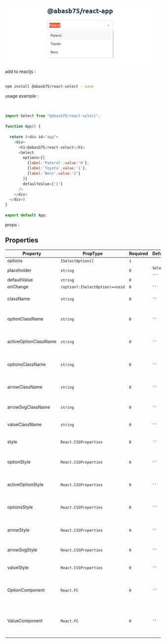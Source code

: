 
<img src="assets/screen.png" alt="@abasb75/reac-select react-select" title="@abasb75/react-select">


add to reactjs :

```sh

npm install @abasb75/react-select --save

```

usage example :


```javascript


import Select from "@abasb75/react-select";

function App() {

  return (<div id="app">
    <div>
      <h1>@abasb75/react-select</h1>
      <Select 
        options={[
          {label:'Paterol',value:'0'},
          {label:'Toyota',value:'1'},
          {label:'Benz',value:'2'}
        ]} 
        defaultValue={'1'}
      />
    </div>
  </div>)
}

export default App;

```


props :

<!-- props-table-start -->
## Properties
    

| Property | PropType | Required | Default | Description |
|----------|----------|----------|---------|-------------|
| options | `ISelectOption[]` | `1` |  |  |
| placeholder | `string` | `0` | `Select ...` |  |
| defaultValue | `string` | `0` |  | |
| onChange | `(option?:ISelectOption)=>void` | `0` | `''` | |
| className | `string` | `0` | `''` | select container classes |
| optionClassName | `string` | `0` | `''` | select option items classes |
| activeOptionClassName | `string` | `0` | `''` | select active option item classes |
| optionsClassName | `string` | `0` | `''` | select options container classes |
| arrowClassName | `string` | `0` | `''` | select arrow container classes |
| arrowSvgClassName | `string` | `0` | `''` | select svg arrow classes |
| valueClassName | `string` | `0` | `''` | select container classes |
| style | `React.CSSProperties` | `0` | `''` | select container inline styles |
| optionStyle | `React.CSSProperties` | `0` | `''` | select option items inline styles |
| activeOptionStyle | `React.CSSProperties` | `0` | `''` | select active option item inline styles |
| optionsStyle | `React.CSSProperties` | `0` | `''` | select options container inline styles |
| arrowStyle | `React.CSSProperties` | `0` | `''` | select arrow container inline styles |
| arrowSvgStyle | `React.CSSProperties` | `0` | `''` | select svg arrow inline styles |
| valueStyle | `React.CSSProperties` | `0` | `''` | select container inline styles |
| OptionComponent | `React.FC` | `0` | `''` | Alternative component for default OptionItem component |
| ValueComponent | `React.FC` | `0` | `''` | Alternative component for default selected Value component |


<!-- props-table-end -->